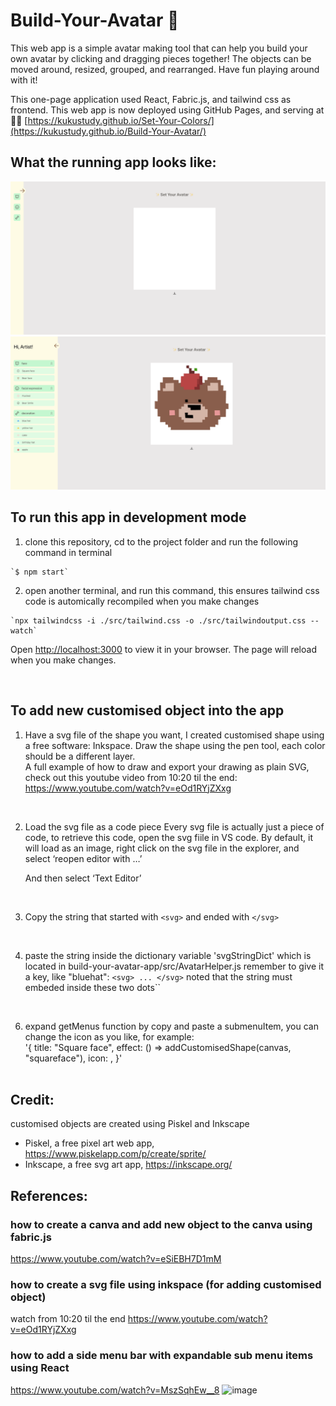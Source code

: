 # Build-Your-Avatar 🧙

This web app is a simple avatar making tool that can help you build your own avatar by clicking and dragging pieces together! The objects can be moved around, resized, grouped, and rearranged. Have fun playing around with it!

This one-page application used React, Fabric.js, and tailwind css as frontend.
This web app is now deployed using GitHub Pages, and serving at 🍕🍕 [https://kukustudy.github.io/Set-Your-Colors/](https://kukustudy.github.io/Build-Your-Avatar/)


## What the running app looks like:
![Alt text](homepage.png)
![Alt text](bearAvatar.png)


## To run this app in development mode
  1. clone this repository, cd to the project folder and run the following command in terminal
     
    `$ npm start`

  2. open another terminal, and run this command, this ensures tailwind css code is automically recompiled when you make changes

    `npx tailwindcss -i ./src/tailwind.css -o ./src/tailwindoutput.css --watch`
    
  Open [http://localhost:3000](http://localhost:3000) to view it in your browser. The page will reload when you make changes.
  
<br/>

## To add new customised object into the app
  1.	Have a svg file of the shape you want, I created customised shape using a free software: Inkspace.
      Draw the shape using the pen tool, each color should be a different layer.<br/>
      A full example of how to draw and export your drawing as plain SVG, check out this youtube video from 10:20 til the end:
      https://www.youtube.com/watch?v=eOd1RYjZXxg

<br/>
  
  2. Load the svg file as a code piece
      Every svg file is actually just a piece of code, to retrieve this code, open the svg fiile in VS code. 
      By default, it will load as an image, right click on the svg file in the explorer, and select ‘reopen editor with …’
    
      And then select ‘Text Editor’

<br/>  

  3. Copy the string that started with `<svg>` and ended with `</svg>`
  
<br/>

  4. paste the string inside the dictionary variable 'svgStringDict' which is located in build-your-avatar-app/src/AvatarHelper.js
     remember to give it a key, like "bluehat": `<svg> ... </svg>`
     noted that the string must embeded inside these two dots``
     
<br/>

  6. expand getMenus function by copy and paste a submenuItem, you can change the icon as you like, for example:<br/>
       '{
        title: "Square face",
        effect: () => addCustomisedShape(canvas, "squareface"),
        icon: <FaRegSquare />,
      }'
<br/><br/>


## Credit:
customised objects are created using Piskel and Inkscape
- Piskel, a free pixel art web app, https://www.piskelapp.com/p/create/sprite/
- Inkscape, a free svg art app, https://inkscape.org/


## References:
### how to create a canva and add new object to the canva using fabric.js
https://www.youtube.com/watch?v=eSiEBH7D1mM

### how to create a svg file using inkspace (for adding customised object)
watch from 10:20 til the end
https://www.youtube.com/watch?v=eOd1RYjZXxg

### how to add a side menu bar with expandable sub menu items using React
https://www.youtube.com/watch?v=MszSqhEw__8
<img width="468" height="646" alt="image" src="https://github.com/user-attachments/assets/6061dc4d-dd0f-4912-9ff7-504f7f932a15" />

